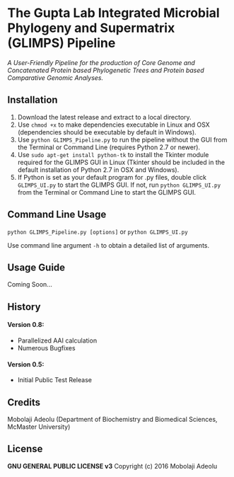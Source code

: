 # The Gupta Lab Integrated Microbial Phylogeny and Supermatrix (GLIMPS) Pipeline
_A User-Friendly Pipeline for the production of Core Genome and Concatenated Protein based_
_Phylogenetic Trees and Protein based Comparative Genomic Analyses._

## Installation
1. Download the latest release and extract to a local directory.
1. Use `chmod +x` to make dependencies executable in Linux and OSX (dependencies should be executable by default in Windows).
1. Use `python GLIMPS_Pipeline.py` to run the pipeline without the GUI from the Terminal or Command Line (requires Python 2.7 or newer).
1. Use `sudo apt-get install python-tk` to install the Tkinter module required for the GLIMPS GUI in Linux (Tkinter should be included in the default installation of Python 2.7 in OSX and Windows).
1. If Python is set as your default program for .py files, double click `GLIMPS_UI.py` to start the GLIMPS GUI. If not, run `python GLIMPS_UI.py` from the Terminal or Command Line to start the GLIMPS GUI.

## Command Line Usage
`python GLIMPS_Pipeline.py [options]` or `python GLIMPS_UI.py`

Use command line argument `-h` to obtain a detailed list of arguments.

## Usage Guide

Coming Soon...

## History
#### Version 0.8:

* Parallelized AAI calculation
* Numerous Bugfixes

#### Version 0.5:

* Initial Public Test Release

## Credits
Mobolaji Adeolu (Department of Biochemistry and Biomedical Sciences, McMaster University)

## License
**GNU GENERAL PUBLIC LICENSE v3**
Copyright (c) 2016 Mobolaji Adeolu